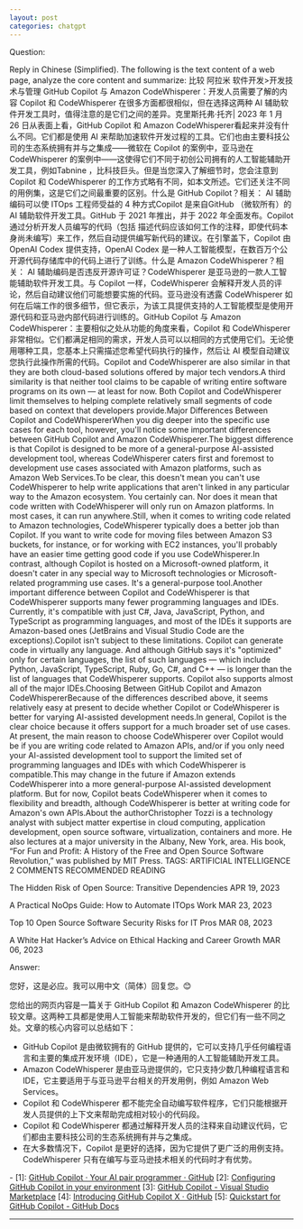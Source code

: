 ```yaml
---
layout: post
categories: chatgpt
---
```

Question:

Reply in Chinese (Simplified).
The following is the text content of a web page, analyze the core content and summarize:
比较
阿拉米
软件开发>开发技术与管理
GitHub Copilot 与 Amazon CodeWhisperer：开发人员需要了解的内容
Copilot 和 CodeWhisperer 在很多方面都很相似，但在选择这两种 AI 辅助软件开发工具时，值得注意的是它们之间的差异。克里斯托弗·托齐| 2023 年 1 月 26 日从表面上看，GitHub Copilot 和 Amazon CodeWhisperer看起来并没有什么不同。它们都是使用 AI 来帮助加速软件开发过程的工具。它们也由主要科技公司的生态系统拥有并与之集成——微软在 Copilot 的案例中，亚马逊在 CodeWhisperer 的案例中——这使得它们不同于初创公司拥有的人工智能辅助开发工具，例如Tabnine ，比科技巨头。但是当您深入了解细节时，您会注意到 Copilot 和 CodeWhisperer 的工作方式略有不同，如本文所述。它们还关注不同的用例集，这是它们之间最重要的区别。什么是 GitHub Copilot？相关： AI 辅助编码可以使 ITOps 工程师受益的 4 种方式Copilot 是来自GitHub （微软所有）的 AI 辅助软件开发工具。GitHub 于 2021 年推出，并于 2022 年全面发布。Copilot 通过分析开发人员编写的代码（包括 描述代码应该如何工作的注释，即使代码本身尚未编写）来工作，然后自动提供编写新代码的建议。在引擎盖下，Copilot 由 OpenAI Codex 提供支持，OpenAI Codex 是一种人工智能模型，在数百万个公开源代码存储库中的代码上进行了训练。什么是 Amazon CodeWhisperer？相关： AI 辅助编码是否违反开源许可证？CodeWhisperer 是亚马逊的一款人工智能辅助软件开发工具。与 Copilot 一样，CodeWhisperer 会解释开发人员的评论，然后自动建议他们可能想要实施的代码。亚马逊没有透露 CodeWhisperer 如何在后端工作的很多细节，但它表示，为该工具提供支持的人工智能模型是使用开源代码和亚马逊内部代码进行训练的。GitHub Copilot 与 Amazon CodeWhisperer：主要相似之处从功能的角度来看，Copilot 和 CodeWhisperer 非常相似。它们都满足相同的需求，开发人员可以以相同的方式使用它们。无论使用哪种工具，您基本上只需描述您希望代码执行的操作，然后让 AI 模型自动建议您执行此操作所需的代码。Copilot and CodeWhisperer are also similar in that they are both cloud-based solutions offered by major tech vendors.A third similarity is that neither tool claims to be capable of writing entire software programs on its own — at least for now. Both Copilot and CodeWhisperer limit themselves to helping complete relatively small segments of code based on context that developers provide.Major Differences Between Copilot and CodeWhispererWhen you dig deeper into the specific use cases for each tool, however, you'll notice some important differences between GitHub Copilot and Amazon CodeWhisperer.The biggest difference is that Copilot is designed to be more of a general-purpose AI-assisted development tool, whereas CodeWhisperer caters first and foremost to development use cases associated with Amazon platforms, such as Amazon Web Services.To be clear, this doesn't mean you can't use CodeWhisperer to help write applications that aren't linked in any particular way to the Amazon ecosystem. You certainly can. Nor does it mean that code written with CodeWhisperer will only run on Amazon platforms. In most cases, it can run anywhere.Still, when it comes to writing code related to Amazon technologies, CodeWhisperer typically does a better job than Copilot. If you want to write code for moving files between Amazon S3 buckets, for instance, or for working with EC2 instances, you'll probably have an easier time getting good code if you use CodeWhisperer.In contrast, although Copilot is hosted on a Microsoft-owned platform, it doesn't cater in any special way to Microsoft technologies or Microsoft-related programming use cases. It's a general-purpose tool.Another important difference between Copilot and CodeWhisperer is that CodeWhisperer supports many fewer programming languages and IDEs. Currently, it's compatible with just C#, Java, JavaScript, Python, and TypeScript as programming languages, and most of the IDEs it supports are Amazon-based ones (JetBrains and Visual Studio Code are the exceptions).Copilot isn't subject to these limitations. Copilot can generate code in virtually any language. And although GitHub says it's "optimized" only for certain languages, the list of such languages — which include Python, JavaScript, TypeScript, Ruby, Go, C#, and C++ — is longer than the list of languages that CodeWhisperer supports. Copilot also supports almost all of the major IDEs.Choosing Between GitHub Copilot and Amazon CodeWhispererBecause of the differences described above, it seems relatively easy at present to decide whether Copilot or CodeWhisperer is better for varying AI-assisted development needs.In general, Copilot is the clear choice because it offers support for a much broader set of use cases. At present, the main reason to choose CodeWhisperer over Copilot would be if you are writing code related to Amazon APIs, and/or if you only need your AI-assisted development tool to support the limited set of programming languages and IDEs with which CodeWhisperer is compatible.This may change in the future if Amazon extends CodeWhisperer into a more general-purpose AI-assisted development platform. But for now, Copilot beats CodeWhisperer when it comes to flexibility and breadth, although CodeWhisperer is better at writing code for Amazon's own APIs.About the authorChristopher Tozzi is a technology analyst with subject matter expertise in cloud computing, application development, open source software, virtualization, containers and more. He also lectures at a major university in the Albany, New York, area. His book, “For Fun and Profit: A History of the Free and Open Source Software Revolution,” was published by MIT Press.
TAGS: ARTIFICIAL INTELLIGENCE
2 COMMENTS
RECOMMENDED READING
	
The Hidden Risk of Open Source: Transitive Dependencies
APR 19, 2023
	
A Practical NoOps Guide: How to Automate ITOps Work
MAR 23, 2023
	
Top 10 Open Source Software Security Risks for IT Pros
MAR 08, 2023
	
A White Hat Hacker’s Advice on Ethical Hacking and Career Growth
MAR 06, 2023

Answer:

您好，这是必应。我可以用中文（简体）回复您。😊

您给出的网页内容是一篇关于 GitHub Copilot 和 Amazon CodeWhisperer 的比较文章。这两种工具都是使用人工智能来帮助软件开发的，但它们有一些不同之处。文章的核心内容可以总结如下：

- GitHub Copilot 是由微软拥有的 GitHub 提供的，它可以支持几乎任何编程语言和主要的集成开发环境（IDE），它是一种通用的人工智能辅助开发工具。
- Amazon CodeWhisperer 是由亚马逊提供的，它只支持少数几种编程语言和 IDE，它主要适用于与亚马逊平台相关的开发用例，例如 Amazon Web Services。
- Copilot 和 CodeWhisperer 都不能完全自动编写软件程序，它们只能根据开发人员提供的上下文来帮助完成相对较小的代码段。
- Copilot 和 CodeWhisperer 都通过解释开发人员的注释来自动建议代码，它们都由主要科技公司的生态系统拥有并与之集成。
- 在大多数情况下，Copilot 是更好的选择，因为它提供了更广泛的用例支持。CodeWhisperer 只有在编写与亚马逊技术相关的代码时才有优势。


\-
\[1]: [GitHub Copilot · Your AI pair programmer · GitHub](https://github.com/features/copilot)
\[2]: [Configuring GitHub Copilot in your environment](https://docs.github.com/en/copilot/configuring-github-copilot/configuring-github-copilot-in-your-environment)
\[3]: [GitHub Copilot - Visual Studio Marketplace](https://marketplace.visualstudio.com/items?itemName=GitHub.copilot)
\[4]: [Introducing GitHub Copilot X · GitHub](https://github.com/features/preview/copilot-x)
\[5]: [Quickstart for GitHub Copilot - GitHub Docs](https://docs.github.com/en/copilot/quickstart)

<hr/>

